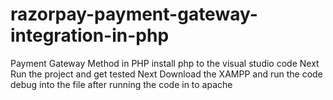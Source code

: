 # razorpay-payment-gateway-integration-in-php
Payment Gateway Method in PHP
install php to the visual studio code
Next Run the project and get tested 
Next Download the XAMPP and run the code debug into the file 
after running the code in to apache
